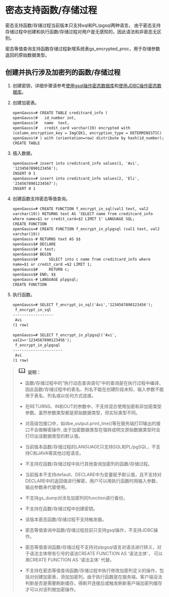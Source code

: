 # 密态支持函数/存储过程<a name="ZH-CN_TOPIC_0000001149587981"></a>

密态支持函数/存储过程当前版本只支持sql和PL/pgsql两种语言。 由于密态支持存储过程中创建和执行函数/存储过程对用户是无感知的，因此语法和非密态无区别。

密态等值查询支持函数存储过程新增系统表gs\_encrypted\_proc，用于存储参数返回的原始数据类型。

## 创建并执行涉及加密列的函数/存储过程<a name="section4943131112294"></a>

1.  创建密钥，详细步骤请参考[使用gsql操作密态数据库](使用gsql操作密态数据库.md)和[使用JDBC操作密态数据库](使用JDBC操作密态数据库.md)。
2.  创建加密表。

    ```
    openGauss=# CREATE TABLE creditcard_info (
    openGauss(#   id_number int,
    openGauss(#   name  text,
    openGauss(#   credit_card varchar(19) encrypted with (column_encryption_key = ImgCEK1, encryption_type = DETERMINISTIC)
    openGauss(# ) with (orientation=row) distribute by hash(id_number);
    CREATE TABLE
    ```

3.  插入数据。

    ```
    openGauss=# insert into creditcard_info values(1, 'Avi', '1234567890123456');
    INSERT 0 1
    openGauss=# insert into creditcard_info values(2, 'Eli', '2345678901234567');
    INSERT 0 1
    ```

4.  创建函数支持密态等值查询。

    ```
    openGauss=# CREATE FUNCTION f_encrypt_in_sql(val1 text, val2 varchar(19)) RETURNS text AS 'SELECT name from creditcard_info where name=$1 or credit_card=$2 LIMIT 1' LANGUAGE SQL;
    CREATE FUNCTION
    openGauss=# CREATE FUNCTION f_encrypt_in_plpgsql (val1 text, val2 varchar(19))
    openGauss-# RETURNS text AS $$
    openGauss$# DECLARE
    openGauss$# c text;
    openGauss$# BEGIN
    openGauss$#     SELECT into c name from creditcard_info where name=$1 or credit_card =$2 LIMIT 1;
    openGauss$#     RETURN c;
    openGauss$# END; $$
    openGauss-# LANGUAGE plpgsql;
    CREATE FUNCTION
    ```

5.  执行函数。

    ```
    openGauss=# SELECT f_encrypt_in_sql('Avi','1234567890123456');
     f_encrypt_in_sql
    ------------------
     Avi
    (1 row)
    
    openGauss=# SELECT f_encrypt_in_plpgsql('Avi', val2=>'1234567890123456');
     f_encrypt_in_plpgsql
    ----------------------
     Avi
    (1 row)
    ```


>![](public_sys-resources/icon-note.gif) **说明：** 
>+ 函数/存储过程中的“执行动态查询语句”中的查询是在执行过程中编译，因此函数/存储过程中的表名、列名不能在创建阶段未知，输入参数不能用于表名、列名或以任何方式连接。
>
>+ 在RETURNS、IN和OUT的参数中，不支持混合使用加密和非加密类型参数。虽然参数类型都是原始数据类型，但实际类型不同。
>
>+ 对高级包接口中，如dbe\_output.print\_line\(\)等在服务端打印输出的接口不会做解密操作, 由于加密数据类型在强转成明文原始数据类型时会打印出该数据类型的默认值。
>
>+ 当前版本函数/存储过程的LANGUAGE只支持SQL和PL/pgSQL，不支持C和JAVA等其他过程语言。
>
>+ 不支持在函数/存储过程中执行其他查询加密列的函数/存储过程。
>
>+ 当前版本不支持default、DECLARE中为变量赋予默认值，且不支持对DECLARE中的返回值进行解密，用户可以用执行函数时用输入参数，输出参数来代替使用。
>
>+ 不支持gs\_dump对涉及加密列的function进行备份。
>
>+ 不支持在函数/存储过程中创建密钥。
>
>+ 该版本密态函数/存储过程不支持触发器。
>
>+ 密态等值查询中函数/存储过程目前只支持gsql操作，不支持JDBC操作。
>+ 密态等值查询函数/存储过程不支持对plpgsql语言对语法进行转义，对于语法主体带有引号的语法CREATE FUNCTION AS ‘语法主体'， 可以用CREATE FUNCTION AS '语法主体' 代替。
>+ 不支持在密态等值查询函数/存储过程中执行修改加密列定义的操作，包括对创建加密表，添加加密列，由于执行函数是在服务端，客户端没法判断是否是需要刷新缓存，得断开连接后或触发刷新客户端加密列缓存才可以对该列做加密操作。

